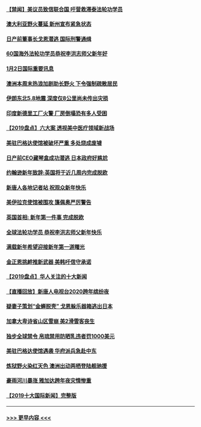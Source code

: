 #### [【禁闻】美议员致信联合国 吁营救滞泰法轮功学员](../pages/prog202/a102743781.md?t=01030433) 
#### [澳大利亚野火蔓延 新州宣布紧急状态](../pages/prog202/a102743681.md?t=01030433) 
#### [日产前董事长戈恩潜逃 国际刑警通缉](../pages/prog202/a102743676.md?t=01030433) 
#### [60国海外法轮功学员恭祝李洪志师父新年好](../pages/prog202/a102743628.md?t=01030433) 
#### [1月2日国际重要讯息](../pages/prog202/a102743488.md?t=01030433) 
#### [澳洲本周末热浪加剧助长野火 下令强制疏散居民](../pages/prog202/a102743421.md?t=01030433) 
#### [伊朗东北5.8地震 深度仅8公里尚未传出灾损](../pages/prog202/a102743396.md?t=01030433) 
#### [印度新德里工厂火警 厂房倒塌恐有多人受困](../pages/prog202/a102743386.md?t=01030433) 
#### [【2019盘点】六大案 透视美中医疗领域新战场](../pages/prog202/a102743227.md?t=01030433) 
#### [美驻巴格达使馆被破坏严重 多处烧成废墟](../pages/prog202/a102743244.md?t=01030433) 
#### [日产前CEO藏琴盒成功潜逃 日本政府好尴尬](../pages/prog202/a102742937.md?t=01030433) 
#### [约翰逊新年致辞:英国将于近几周内完成脱欧](../pages/prog202/a102742956.md?t=01030433) 
#### [新唐人各地记者站 祝观众新年快乐](../pages/prog202/a102742785.md?t=01030433) 
#### [美伊拉克使馆被围攻 篷佩奥严厉警告](../pages/prog202/a102742994.md?t=01030433) 
#### [英国首相: 新年第一件事 完成脱欧](../pages/prog202/a102742907.md?t=01030433) 
#### [全球法轮功学员 恭祝李洪志师父新年快乐](../pages/prog202/a102742900.md?t=01030433) 
#### [满载新年希望迎接新年第一道曙光](../pages/prog202/a102742809.md?t=01030433) 
#### [金正恩挑衅推新武器 美韩吁信守承诺](../pages/prog202/a102742799.md?t=01030433) 
#### [【2019盘点】华人关注的十大新闻](../pages/prog202/a102742748.md?t=01030433) 
#### [【直播回放】新唐人电视台2020跨年缤纷夜](../pages/prog202/a102738273.md?t=01030433) 
#### [疑妻子策划“金蝉脱壳” 戈恩躲乐器箱逃出日本](../pages/prog202/a102742535.md?t=01030433) 
#### [加拿大卑诗省山区雪崩 美2滑雪客丧生](../pages/prog202/a102742491.md?t=01030433) 
#### [独步全球禁令 帛琉禁用防晒乳违者罚1000美元](../pages/prog202/a102742478.md?t=01030433) 
#### [美驻巴格达使馆遇袭 华府派兵急赴中东](../pages/prog202/a102742451.md?t=01030433) 
#### [炼狱野火染红天色 澳洲出动两栖登陆舰驰援](../pages/prog202/a102742433.md?t=01030433) 
#### [豪雨河川暴涨 雅加达跨年夜灾情惨重](../pages/prog202/a102742271.md?t=01030433) 
#### [【2019十大国际新闻】完整版](../pages/prog202/a102742169.md?t=01030433) 

----
#### [ >>> 更早内容 <<< ](../indexes/prog202-earlier.md)
